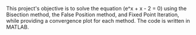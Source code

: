 This project's objective is to solve the equation  (e^x + x - 2 = 0)  using the Bisection method, the False Position method, and Fixed Point Iteration, while providing a convergence plot for each method. The code is written in MATLAB.
